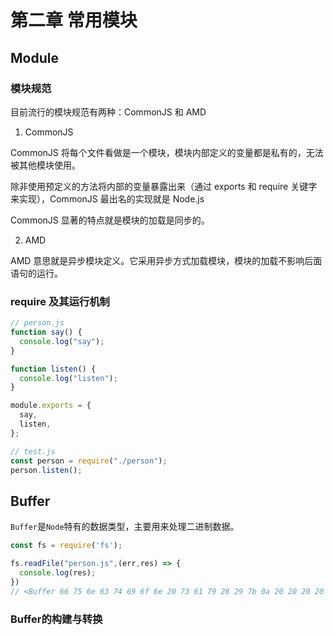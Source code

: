 # 第二章 常用模块

## Module

### 模块规范

目前流行的模块规范有两种：CommonJS 和 AMD

1. CommonJS

CommonJS 将每个文件看做是一个模块，模块内部定义的变量都是私有的，无法被其他模块使用。

除非使用预定义的方法将内部的变量暴露出来（通过 exports 和 require 关键字来实现），CommonJS 最出名的实现就是 Node.js

CommonJS 显著的特点就是模块的加载是同步的。

2. AMD

AMD 意思就是异步模块定义。它采用异步方式加载模块，模块的加载不影响后面语句的运行。

### require 及其运行机制

```js
// person.js
function say() {
  console.log("say");
}

function listen() {
  console.log("listen");
}

module.exports = {
  say,
  listen,
};
```

```js
// test.js
const person = require("./person");
person.listen();
```


## Buffer

`Buffer`是`Node`特有的数据类型，主要用来处理二进制数据。

```js
const fs = require('fs');

fs.readFile("person.js",(err,res) => {
  console.log(res);
})
// <Buffer 66 75 6e 63 74 69 6f 6e 20 73 61 79 28 29 7b 0a 20 20 20 20 63 6f 6e 73 6f 6c 65 2e 6c 6f 67 28 22 73 61 79 22 29 3b 0a 7d 0a 0a 0a 66 75 6e 63 74 69 ... 78 more bytes>
```

### Buffer的构建与转换


